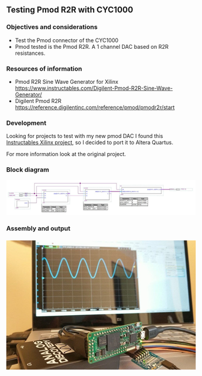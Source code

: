 ## Testing Pmod R2R with CYC1000

### Objectives and considerations

* Test the Pmod connector of the CYC1000
* Pmod tested is the Pmod R2R. A 1 channel DAC based on R2R resistances.


### Resources of information

* Pmod R2R Sine Wave Generator for Xilinx https://www.instructables.com/Digilent-Pmod-R2R-Sine-Wave-Generator/
* Digilent Pmod R2R https://reference.digilentinc.com/reference/pmod/pmodr2r/start



### Development

Looking for projects to test with my new pmod DAC I found this [Instructables Xilinx project](https://www.instructables.com/Digilent-Pmod-R2R-Sine-Wave-Generator/), so I decided to port it to Altera Quartus.

For more information look at the original project.

### Block diagram

![block-diagram](block-diagram.jpg)

### Assembly and output

### ![assembly](assembly.jpg)



